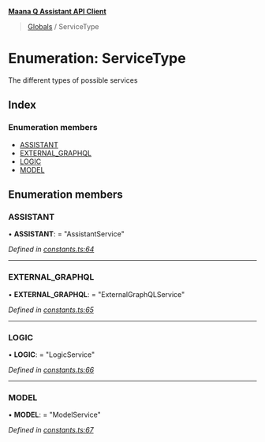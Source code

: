 **[Maana Q Assistant API Client](../README.md)**

> [Globals](../README.md) / ServiceType

# Enumeration: ServiceType

The different types of possible services

## Index

### Enumeration members

* [ASSISTANT](servicetype.md#assistant)
* [EXTERNAL\_GRAPHQL](servicetype.md#external_graphql)
* [LOGIC](servicetype.md#logic)
* [MODEL](servicetype.md#model)

## Enumeration members

### ASSISTANT

•  **ASSISTANT**:  = "AssistantService"

*Defined in [constants.ts:64](https://github.com/maana-io/q-assistant-client/blob/2b2b176/src/constants.ts#L64)*

___

### EXTERNAL\_GRAPHQL

•  **EXTERNAL\_GRAPHQL**:  = "ExternalGraphQLService"

*Defined in [constants.ts:65](https://github.com/maana-io/q-assistant-client/blob/2b2b176/src/constants.ts#L65)*

___

### LOGIC

•  **LOGIC**:  = "LogicService"

*Defined in [constants.ts:66](https://github.com/maana-io/q-assistant-client/blob/2b2b176/src/constants.ts#L66)*

___

### MODEL

•  **MODEL**:  = "ModelService"

*Defined in [constants.ts:67](https://github.com/maana-io/q-assistant-client/blob/2b2b176/src/constants.ts#L67)*
